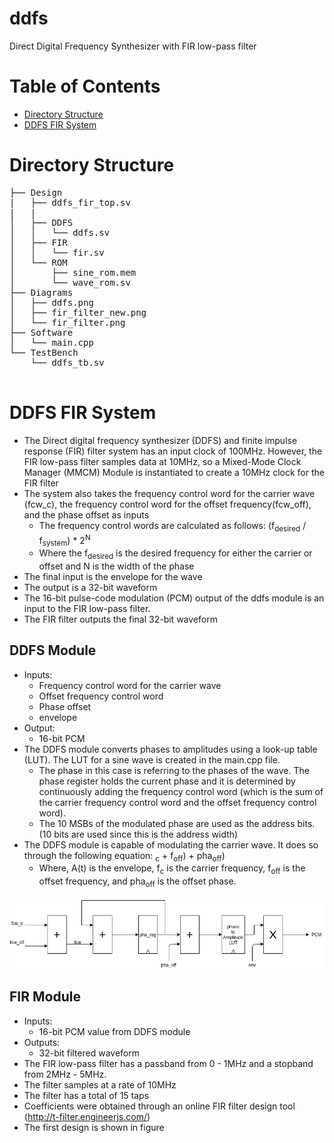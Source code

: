 # ddfs
Direct Digital Frequency Synthesizer with FIR low-pass filter

Table of Contents
=================

* [Directory Structure](#directory-structure)
* [DDFS FIR System](#ddfs-fir-system)
      
# Directory Structure
<pre>
├── Design
|   ├── ddfs_fir_top.sv
|   |
│   ├── DDFS
│   │   └── ddfs.sv
│   ├── FIR
│   │   └── fir.sv
│   └── ROM
│       ├── sine_rom.mem
│       └── wave_rom.sv
├── Diagrams
│   ├── ddfs.png
│   ├── fir_filter_new.png
│   └── fir_filter.png
├── Software
│   └── main.cpp
└── TestBench
    └── ddfs_tb.sv

</pre>

# DDFS FIR System
- The Direct digital frequency synthesizer (DDFS) and finite impulse response (FIR) filter system has an input clock of 100MHz. However, the FIR low-pass filter samples data at 10MHz, so a Mixed-Mode Clock Manager (MMCM) Module is instantiated to create a 10MHz clock for the FIR filter
- The system also takes the frequency control word for the carrier wave (fcw_c), the frequency control word for the offset frequency(fcw_off), and the phase offset as inputs
  - The frequency control words are calculated as follows: (f<sub>desired</sub> / f<sub>system</sub>) * 2<sup>N</sup>
  - Where the f<sub>desired</sub> is the desired frequency for either the carrier or offset and N is the width of the phase 
- The final input is the envelope for the wave
- The output is a 32-bit waveform
- The 16-bit pulse-code modulation (PCM) output of the ddfs module is an input to the FIR low-pass filter.
- The FIR filter outputs the final 32-bit waveform

## DDFS Module
- Inputs:
  - Frequency control word for the carrier wave
  - Offset frequency control word
  - Phase offset
  - envelope
- Output:
  - 16-bit PCM
- The DDFS module converts phases to amplitudes using a look-up table (LUT). The LUT for a sine wave is created in the main.cpp file.
  - The phase in this case is referring to the phases of the wave. The phase register holds the current phase and it is determined by continuously adding the frequency control word (which is the sum of the carrier frequency control word and the offset frequency control word). 
  - The 10 MSBs of the modulated phase are used as the address bits. (10 bits are used since this is the address width)
- The DDFS module is capable of modulating the carrier wave. It does so through the following equation: <math> A(t) * sin(2π(f<sub>c</sub> + f<sub>off</sub>) + pha<sub>off</sub>) </math>
  - Where, A(t) is the envelope, f<sub>c</sub> is the carrier frequency, f<sub>off</sub> is the offset frequency, and pha<sub>off</sub> is the offset phase.

![](Diagrams/ddfs.png)
 
## FIR Module
- Inputs:
  - 16-bit PCM value from DDFS module
- Outputs:
  - 32-bit filtered waveform
- The FIR low-pass filter has a passband from 0 - 1MHz and a stopband from 2MHz - 5MHz. 
- The filter samples at a rate of 10MHz
- The filter has a total of 15 taps
- Coefficients were obtained through an online FIR filter design tool (http://t-filter.engineerjs.com/)
- The first design is shown in figure

